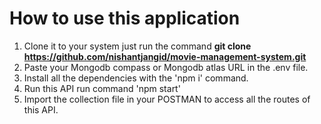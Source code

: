 # How to use this application
1. Clone it to your system just run the command <b> git clone https://github.com/nishantjangid/movie-management-system.git </b>
2. Paste your Mongodb compass or Mongodb atlas URL in the .env file.
3. Install all the dependencies with the 'npm i' command.
4. Run this API run command 'npm start'
5. Import the collection file in your POSTMAN to access all the routes of this API.
